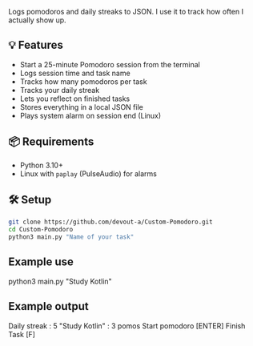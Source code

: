 Logs pomodoros and daily streaks to JSON. I use it to track how often I actually show up.


## 💡 Features
- Start a 25-minute Pomodoro session from the terminal
- Logs session time and task name
- Tracks how many pomodoros per task
- Tracks your daily streak
- Lets you reflect on finished tasks
- Stores everything in a local JSON file
- Plays system alarm on session end (Linux)


## 📦 Requirements

- Python 3.10+
- Linux with `paplay` (PulseAudio) for alarms


## 🛠️ Setup

```bash
git clone https://github.com/devout-a/Custom-Pomodoro.git
cd Custom-Pomodoro
python3 main.py "Name of your task"

```

## Example use

python3 main.py "Study Kotlin"


## Example output

Daily streak : 5
"Study Kotlin" : 3 pomos
Start pomodoro [ENTER]
Finish Task [F]



